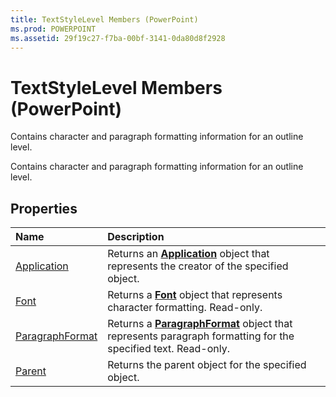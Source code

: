 ```yaml
---
title: TextStyleLevel Members (PowerPoint)
ms.prod: POWERPOINT
ms.assetid: 29f19c27-f7ba-00bf-3141-0da80d8f2928
---
```



# TextStyleLevel Members (PowerPoint)
Contains character and paragraph formatting information for an outline level. 

Contains character and paragraph formatting information for an outline level. 


## Properties



|**Name**|**Description**|
|:-----|:-----|
|[Application](textstylelevel-application-property-powerpoint.md)|Returns an  **[Application](application-object-powerpoint.md)** object that represents the creator of the specified object.|
|[Font](textstylelevel-font-property-powerpoint.md)|Returns a  **[Font](font-object-powerpoint.md)** object that represents character formatting. Read-only.|
|[ParagraphFormat](textstylelevel-paragraphformat-property-powerpoint.md)|Returns a  **[ParagraphFormat](paragraphformat-object-powerpoint.md)** object that represents paragraph formatting for the specified text. Read-only.|
|[Parent](textstylelevel-parent-property-powerpoint.md)|Returns the parent object for the specified object.|


